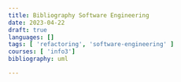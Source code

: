 ```yaml
---
title: Bibliography Software Engineering 
date: 2023-04-22
draft: true
languages: []
tags: [ 'refactoring', 'software-engineering' ]
courses: [ 'info3']
bibliography: uml

---
```

